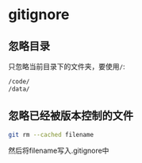 # gitignore
## 忽略目录
只忽略当前目录下的文件夹，要使用`/`:
```sh
/code/
/data/
```

## 忽略已经被版本控制的文件
```sh
git rm --cached filename
```

然后将filename写入.gitignore中

